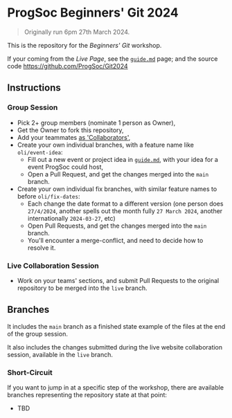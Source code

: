 # ProgSoc Beginners' Git 2024

> Originally run 6pm 27th March 2024.

This is the repository for the *Beginners' Git* workshop.

If your coming from the *Live Page*, see the [`guide.md`](./guide.md) page; and the source code <https://github.com/ProgSoc/Git2024>

## Instructions

### Group Session

* Pick 2+ group members (nominate 1 person as Owner),
* Get the Owner to fork this repository,
* Add your teammates [as 'Collaborators'](https://docs.github.com/en/account-and-profile/setting-up-and-managing-your-personal-account-on-github/managing-access-to-your-personal-repositories/inviting-collaborators-to-a-personal-repository),
* Create your own individual branches, with a feature name like `oli/event-idea`:
    * Fill out a new event or project idea in [`guide.md`](./guide.md), with your idea for a event ProgSoc could host,
    * Open a Pull Request, and get the changes merged into the `main` branch.
* Create your own individual fix branches, with similar feature names to before `oli/fix-dates`:
    * Each change the date format to a different version (one person does `27/4/2024`, another spells out the month fully `27 March 2024`, another internationally `2024-03-27`, etc)
    * Open Pull Requests, and get the changes merged into the `main` branch.
    * You'll encounter a merge-conflict, and need to decide how to resolve it.

### Live Collaboration Session

* Work on your teams' sections, and submit Pull Requests to the original repository to be merged into the `live` branch.

## Branches

It includes the `main` branch as a finished state example of the files at the end of the group session.

It also includes the changes submitted during the live website collaboration session, available in the `live` branch.

### Short-Circuit

If you want to jump in at a specific step of the workshop, there are available branches representing the repository state at that point:

* TBD
